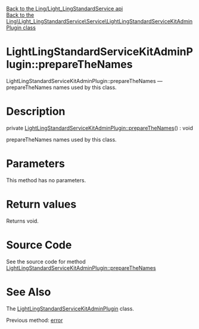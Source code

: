 [Back to the Ling/Light_LingStandardService api](https://github.com/lingtalfi/Light_LingStandardService/blob/master/doc/api/Ling/Light_LingStandardService.md)<br>
[Back to the Ling\Light_LingStandardService\Service\LightLingStandardServiceKitAdminPlugin class](https://github.com/lingtalfi/Light_LingStandardService/blob/master/doc/api/Ling/Light_LingStandardService/Service/LightLingStandardServiceKitAdminPlugin.md)


LightLingStandardServiceKitAdminPlugin::prepareTheNames
================



LightLingStandardServiceKitAdminPlugin::prepareTheNames — prepareTheNames names used by this class.




Description
================


private [LightLingStandardServiceKitAdminPlugin::prepareTheNames](https://github.com/lingtalfi/Light_LingStandardService/blob/master/doc/api/Ling/Light_LingStandardService/Service/LightLingStandardServiceKitAdminPlugin/prepareTheNames.md)() : void




prepareTheNames names used by this class.




Parameters
================

This method has no parameters.


Return values
================

Returns void.








Source Code
===========
See the source code for method [LightLingStandardServiceKitAdminPlugin::prepareTheNames](https://github.com/lingtalfi/Light_LingStandardService/blob/master/Service/LightLingStandardServiceKitAdminPlugin.php#L220-L249)


See Also
================

The [LightLingStandardServiceKitAdminPlugin](https://github.com/lingtalfi/Light_LingStandardService/blob/master/doc/api/Ling/Light_LingStandardService/Service/LightLingStandardServiceKitAdminPlugin.md) class.

Previous method: [error](https://github.com/lingtalfi/Light_LingStandardService/blob/master/doc/api/Ling/Light_LingStandardService/Service/LightLingStandardServiceKitAdminPlugin/error.md)<br>

